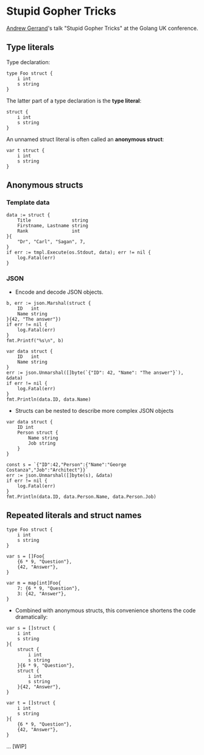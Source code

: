# Stupid Gopher Tricks

[Andrew Gerrand](https://twitter.com/enneff)'s talk "Stupid Gopher Tricks" at the Golang UK conference.

## Type literals

Type declaration:

```golang
type Foo struct {
    i int
    s string
}
```

The latter part of a type declaration is the **type literal**:

```golang
struct {
    i int
    s string
}
```

An unnamed struct literal is often called an **anonymous struct**:

```golang
var t struct {
    i int
    s string
}
```

## Anonymous structs

### Template data

```golang
data := struct {
    Title               string
    Firstname, Lastname string
    Rank                int
}{
    "Dr", "Carl", "Sagan", 7,
}
if err := tmpl.Execute(os.Stdout, data); err != nil {
    log.Fatal(err)
}
```

### JSON

- Encode and decode JSON objects.

```golang
b, err := json.Marshal(struct {
    ID   int
    Name string
}{42, "The answer"})
if err != nil {
    log.Fatal(err)
}
fmt.Printf("%s\n", b)

var data struct {
    ID   int
    Name string
}
err := json.Unmarshal([]byte(`{"ID": 42, "Name": "The answer"}`), &data)
if err != nil {
    log.Fatal(err)
}
fmt.Println(data.ID, data.Name)
```

- Structs can be nested to describe more complex JSON objects

```golang
var data struct {
    ID int
    Person struct {
        Name string
        Job string
    }
}

const s = `{"ID":42,"Person":{"Name":"George Costanza","Job":"Architect"}}`
err := json.Unmarshal([]byte(s), &data)
if err != nil {
    log.Fatal(err)
}
fmt.Println(data.ID, data.Person.Name, data.Person.Job)
```

## Repeated literals and struct names

```golang
type Foo struct {
    i int
    s string
}

var s = []Foo{
    {6 * 9, "Question"},
    {42, "Answer"},
}

var m = map[int]Foo{
    7: {6 * 9, "Question"},
    3: {42, "Answer"},
}
```

- Combined with anonymous structs, this convenience shortens the code dramatically:

```golang
var s = []struct {
    i int
    s string
}{
    struct {
        i int
        s string
    }{6 * 9, "Question"},
    struct {
        i int
        s string
    }{42, "Answer"},
}

var t = []struct {
    i int
    s string
}{
    {6 * 9, "Question"},
    {42, "Answer"},
}
```

...
[WIP]
